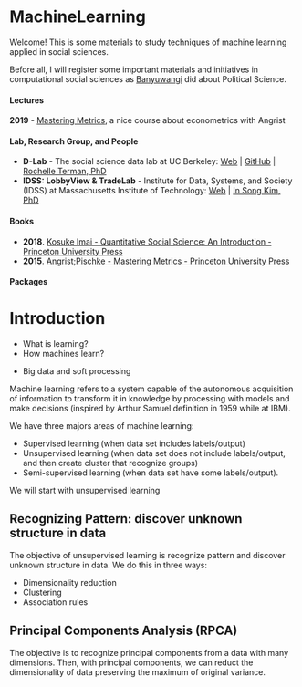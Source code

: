 # MachineLearning
 
Welcome! This is some materials to study techniques of machine learning applied in social sciences.

Before all, I will register some important materials and initiatives in computational social sciences as [Banyuwangi](https://github.com/bwi45/Machine-Learning-and-Data-Science-in-Politics) did about Political Science.

#### Lectures
**2019** - [Mastering Metrics](https://youtu.be/WwW8y5dZs80), a nice course about econometrics with Angrist

#### Lab, Research Group, and People
+ **D-Lab** - The social science data lab at UC Berkeley: [Web](https://dlab.berkeley.edu/) | [GitHub](https://github.com/dlab-berkeley) | [Rochelle Terman, PhD](https://github.com/rochelleterman)
+ **IDSS: LobbyView & TradeLab** - Institute for Data, Systems, and Society (IDSS) at Massachusetts Institute of Technology: [Web](https://idss.mit.edu/) | [In Song Kim, PhD](http://web.mit.edu/insong/www/)

#### Books
+ **2018**. [Kosuke Imai - Quantitative Social Science: An Introduction - Princeton University Press](https://www.amazon.com/Quantitative-Social-Science-Kosuke-Imai/dp/0691175462)
+ **2015**. [Angrist;Pischke - Mastering Metrics - Princeton University Press](https://www.academia.edu/36488919/Mastering_Metrics_Angrist)

#### Packages

# Introduction
* What is learning?
* How machines learn?
- Big data and soft processing

Machine learning refers to a system capable of the autonomous acquisition of information to transform it in knowledge by processing with models and make decisions (inspired by Arthur Samuel definition in 1959 while at IBM).

We have three majors areas of machine learning: 
- Supervised learning (when data set includes labels/output) 
- Unsupervised learning (when data set does not include labels/output, and then create cluster that recognize groups)
- Semi-supervised learning (when data set have some labels/output).

We will start with unsupervised learning

## Recognizing Pattern: discover unknown structure in data
The objective of unsupervised learning is recognize pattern and discover unknown structure in data. We do this in three ways:
* Dimensionality reduction
* Clustering
* Association rules

## Principal Components Analysis (RPCA)
The objective is to recognize principal components from a data with many dimensions. Then, with principal components, we can reduct the dimensionality of data preserving the maximum of original variance.
